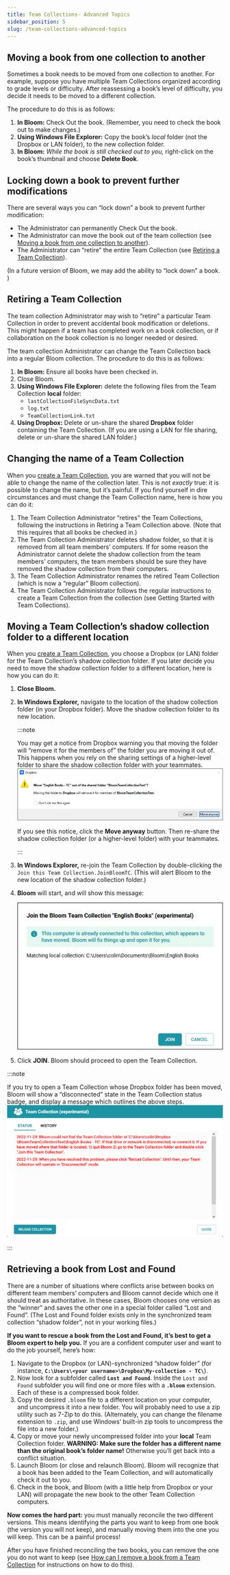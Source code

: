 ```yaml
---
title: Team Collections- Advanced Topics
sidebar_position: 5
slug: /team-collections-advanced-topics
---
```




## Moving a book from one collection to another


Sometimes a book needs to be moved from one collection to another. For example, suppose you have multiple Team Collections organized according to grade levels or difficulty. After reassessing a book’s level of difficulty, you decide it needs to be moved to a different collection.


The procedure to do this is as follows:

1. **In Bloom:** Check Out the book. (Remember, you need to check the book out to make changes.)
1. **Using Windows File Explorer:** Copy the book’s _local_ folder (not the Dropbox or LAN folder), to the new collection folder.
1. **In Bloom:** _While the book is still checked out to you,_ right-click on the book’s thumbnail and choose **Delete Book**.

## Locking down a book to prevent further modifications


There are several ways you can “lock down” a book to prevent further modification: 

- The Administrator can permanently Check Out the book.
- The Administrator can move the book out of the team collection (see [Moving a book from one collection to another](9e5b75a9d295460f9b2e92eb5067171e#fd16939ea0684005a34727444964a436)).
- The Administrator can “retire” the entire Team Collection (see [Retiring a Team Collection](9e5b75a9d295460f9b2e92eb5067171e#3a6243f616134809b5b9c06e5748094f)).

(In a future version of Bloom, we may add the ability to “lock down” a book. )


## Retiring a Team Collection


The team collection Administrator may wish to “retire” a particular Team Collection in order to prevent accidental book modification or deletions. This might happen if a team has completed work on a book collection, or if collaboration on the book collection is no longer needed or desired. 


The team collection Administrator can change the Team Collection back into a regular Bloom collection. The procedure to do this is as follows:

1. **In Bloom:** Ensure all books have been checked in.
1. Close Bloom.
1. **Using Windows File Explorer:** delete the following files from the Team Collection **local** folder:
	- `lastCollectionFileSyncData.txt`
	- `log.txt`
	- `TeamCollectionLink.txt`
1. **Using Dropbox:** Delete or un-share the shared **Dropbox** folder containing the Team Collection. (If you are using a LAN for file sharing, delete or un-share the shared LAN folder.)

## Changing the name of a Team Collection


When you [create a Team Collection](67038f2eef724222a49939310345e056#6035d8998d5d42a4b66a19e86590d845), you are warned that you will not be able to change the name of the collection later. This is not _exactly_ true: it is possible to change the name, but it’s painful. If you find yourself in dire circumstances and must change the Team Collection name, here is how you can do it: 

1. The Team Collection Administrator “retires” the Team Collections, following the instructions in Retiring a Team Collection above. (Note that this requires that all books be checked in.)
1. The Team Collection Administrator deletes shadow folder, so that it is removed from all team members’ computers. If for some reason the Administrator cannot delete the shadow collection from the team members’ computers, the team members should be sure they have removed the shadow collection from their computers.
1. The Team Collection Administrator renames the retired Team Collection (which is now a “regular” Bloom collection).
1. The Team Collection Administrator follows the regular instructions to create a Team Collection from the collection (see Getting Started with Team Collections).

## Moving a Team Collection’s shadow collection folder to a different location


When you [create a Team Collection](67038f2eef724222a49939310345e056#6035d8998d5d42a4b66a19e86590d845), you choose a Dropbox (or LAN) folder for the Team Collection’s shadow collection folder. If you later decide you need to move the shadow collection folder to a different location, here is how you can do it:

1. **Close Bloom.**
1. **In Windows Explorer,** navigate to the location of the shadow collection folder (in your Dropbox folder). Move the shadow collection folder to its new location.

	:::note
	
	You may get a notice from Dropbox warning you that moving the folder will “remove it for the members of” the folder you are moving it out of. This happens when you rely on the sharing settings of a higher-level folder to share the shadow collection folder with your teammates. 
	![](./1594235164.png)
	
	If you see this notice, click the **Move anyway** button. Then re-share the shadow collection folder (or a higher-level folder) with your teammates.
	
	:::
	


1. **In Windows Explorer,** re-join the Team Collection by double-clicking the `Join this Team Collection.JoinBloomTC`. (This will alert Bloom to the new location of the shadow collection folder.)
1. **Bloom** will start, and will show this message:

	![](./1087074606.png)

1. Click **JOIN**. Bloom should proceed to open the Team Collection.

:::note

If you try to open a Team Collection whose Dropbox folder has been moved, Bloom will show a “disconnected” state in the Team Collection status badge, and display a message which outlines the above steps.  
![](./650651236.png)

:::




## Retrieving a book from Lost and Found


There are a number of situations where conflicts arise between books on different team members’ computers and Bloom cannot decide which one it should treat as authoritative. In these cases, Bloom chooses one version as the “winner” and saves the other one in a special folder called “Lost and Found”. (The Lost and Found folder exists only in the synchronized team collection “shadow folder”, not in your working files.) 


**If you want to rescue a book from the Lost and Found, it’s best to get a Bloom expert to help you.** If you are a confident computer user and want to do the job yourself, here’s how: 

1. Navigate to the Dropbox (or LAN)-synchronized “shadow folder” (for instance, **`C:\Users\<your username>\Dropbox\My-collection - TC\`**).
1. Now look for a subfolder called **`Lost and Found`**. Inside the `Lost and Found` subfolder you will find one or more files with a **`.bloom`** extension. Each of these is a compressed book folder.
1. Copy the desired `.bloom` file to a different location on your computer, and uncompress it into a new folder. You will probably need to use a zip utility such as 7-Zip to do this. (Alternately, you can change the filename extension to `.zip`, and use Windows’ built-in zip tools to uncompress the file into a new folder.)
1. Copy or move your newly uncompressed folder into your **local** Team Collection folder. **WARNING: Make sure the folder has a different name than the original book’s folder name!** Otherwise you’ll get back into a conflict situation.
1. Launch Bloom (or close and relaunch Bloom). Bloom will recognize that a book has been added to the Team Collection, and will automatically check it out to you.
1. Check in the book, and Bloom (with a little help from Dropbox or your LAN) will propagate the new book to the other Team Collection computers.

**Now comes the hard part:** you must manually reconcile the two different versions. This means identifying the parts you want to keep from one book (the version you will not keep), and manually moving them into the one you will keep. This can be a painful process! 


After you have finished reconciling the two books, you can remove the one you do not want to keep (see [How can I remove a book from a Team Collection](906cc9d79a3843e4b2f666120b79a44c#41000d72c84a4fde8bf3e62f407e4cea) for instructions on how to do this). 

